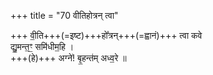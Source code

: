 +++
title = "70 वीतिहोत्रन् त्वा"

+++
वी॒ति+++(=इष्ट)+++हो᳚त्रन्+++(=ह्वानं)+++ त्वा कवे  
द्यु॒मन्त॒ꣳ॒ समि॑धीम॒हि ।  
+++(हे)+++ अग्ने॑! बृ॒हन्त॑म् अध्व॒रे ॥